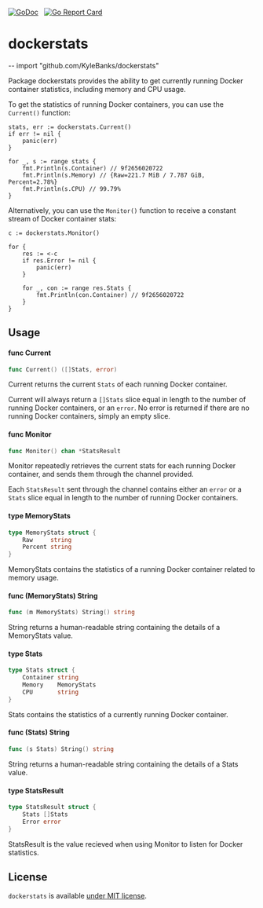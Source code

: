 [![GoDoc](https://godoc.org/github.com/KyleBanks/dockerstats?status.svg)](https://godoc.org/github.com/KyleBanks/dockerstats) &nbsp;
[![Go Report Card](https://goreportcard.com/badge/github.com/KyleBanks/dockerstats)](https://goreportcard.com/report/github.com/KyleBanks/dockerstats)

# dockerstats
--
    import "github.com/KyleBanks/dockerstats"

Package dockerstats provides the ability to get currently running Docker
container statistics, including memory and CPU usage.

To get the statistics of running Docker containers, you can use the `Current()`
function:

    stats, err := dockerstats.Current()
    if err != nil {
    	panic(err)
    }

    for _, s := range stats {
    	fmt.Println(s.Container) // 9f2656020722
    	fmt.Println(s.Memory) // {Raw=221.7 MiB / 7.787 GiB, Percent=2.78%}
    	fmt.Println(s.CPU) // 99.79%
    }

Alternatively, you can use the `Monitor()` function to receive a constant stream
of Docker container stats:

    c := dockerstats.Monitor()

    for {
    	res := <-c
    	if res.Error != nil {
    		panic(err)
    	}

    	for _, con := range res.Stats {
    		fmt.Println(con.Container) // 9f2656020722
    	}
    }

## Usage

#### func  Current

```go
func Current() ([]Stats, error)
```
Current returns the current `Stats` of each running Docker container.

Current will always return a `[]Stats` slice equal in length to the number of
running Docker containers, or an `error`. No error is returned if there are no
running Docker containers, simply an empty slice.

#### func  Monitor

```go
func Monitor() chan *StatsResult
```
Monitor repeatedly retrieves the current stats for each running Docker
container, and sends them through the channel provided.

Each `StatsResult` sent through the channel contains either an `error` or a
`Stats` slice equal in length to the number of running Docker containers.

#### type MemoryStats

```go
type MemoryStats struct {
	Raw     string
	Percent string
}
```

MemoryStats contains the statistics of a running Docker container related to
memory usage.

#### func (MemoryStats) String

```go
func (m MemoryStats) String() string
```
String returns a human-readable string containing the details of a MemoryStats
value.

#### type Stats

```go
type Stats struct {
	Container string
	Memory    MemoryStats
	CPU       string
}
```

Stats contains the statistics of a currently running Docker container.

#### func (Stats) String

```go
func (s Stats) String() string
```
String returns a human-readable string containing the details of a Stats value.

#### type StatsResult

```go
type StatsResult struct {
	Stats []Stats
	Error error
}
```

StatsResult is the value recieved when using Monitor to listen for Docker
statistics.

## License

`dockerstats` is available [under MIT license](./LICENSE).
